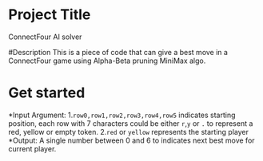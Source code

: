 # Project Title
ConnectFour AI solver

#Description
This is a piece of code that can give a best move in a ConnectFour game using Alpha-Beta pruning MiniMax algo.

# Get started
*Input Argument: 
	1.`row0,row1,row2,row3,row4,row5` indicates starting position, each row with 7 characters could be either `r`,`y` or `.` to represent a red, yellow or empty token.
	2.`red` or `yellow` represents the starting player
*Output:
	A single number between 0 and 6 to indicates next best move for current player.

